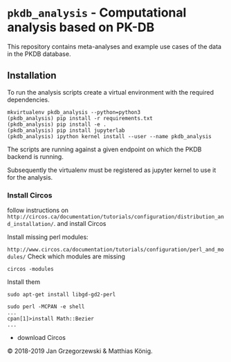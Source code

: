 # `pkdb_analysis` - Computational analysis based on PK-DB


This repository contains meta-analyses and example use cases of the data in the PKDB database.

## Installation
To run the analysis scripts create a virtual environment with the required dependencies.
```
mkvirtualenv pkdb_analysis --python=python3
(pkdb_analysis) pip install -r requirements.txt
(pkdb_analysis) pip install -e .
(pkdb_analysis) pip install jupyterlab
(pkdb_analysis) ipython kernel install --user --name pkdb_analysis
```
The scripts are running against a given endpoint on which the PKDB backend is running.


Subsequently the virtualenv must be registered as jupyter kernel to use it for the analysis.

### Install Circos
follow instructions on 
`http://circos.ca/documentation/tutorials/configuration/distribution_and_installation/`.
and install Circos 
 
Install missing perl modules:

`http://www.circos.ca/documentation/tutorials/configuration/perl_and_modules/`
Check which modules are missing
```
circos -modules
```
Install them
```
sudo apt-get install libgd-gd2-perl

```
```
sudo perl -MCPAN -e shell
...
cpan[1]>install Math::Bezier
...
```
- download Circos


&copy; 2018-2019 Jan Grzegorzewski & Matthias König.

